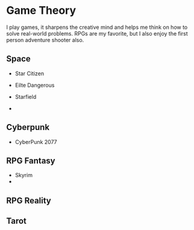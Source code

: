 # Game Theory
I play games, it sharpens the creative mind and helps me think on how to solve real-world problems.
RPGs are my favorite, but I also enjoy the first person adventure shooter also.

## Space
- Star Citizen
- Eilte Dangerous
- Starfield

- 
## Cyberpunk
- CyberPunk 2077

## RPG Fantasy
- Skyrim
- 

## RPG Reality

## Tarot
